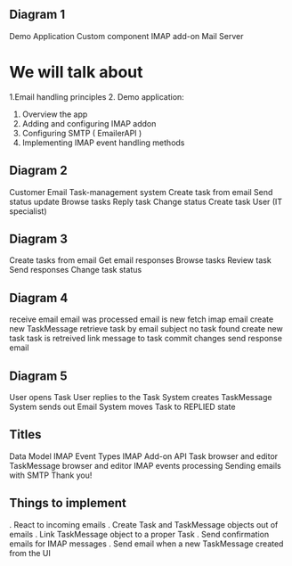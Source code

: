 ## Diagram 1

Demo Application
Custom component
IMAP add-on
Mail Server

# We will talk about

1.Email handling principles
2. Demo application:
  1. Overview the app
  2. Adding and configuring IMAP addon
  3. Configuring SMTP ( EmailerAPI )
  4. Implementing IMAP event handling methods

## Diagram 2

Customer
Email
Task-management system
Create task from email
Send status update
Browse tasks
Reply task
Change status
Create task
User (IT specialist)

## Diagram 3

Create tasks from email
Get email responses
Browse tasks
Review task
Send responses
Change task status

## Diagram 4

receive email
email was processed
email is new
fetch imap email
create new TaskMessage
retrieve task by email subject
no task found
create new task
task is retreived
link message to task
commit changes
send response email

## Diagram 5

User opens Task
User replies to the Task
System creates TaskMessage
System sends out Email
System moves Task to REPLIED state

## Titles

Data Model
IMAP Event Types
IMAP Add-on API
Task browser and editor
TaskMessage browser and editor
IMAP events processing
Sending emails with SMTP
Thank you!

## Things to implement

. React to incoming emails
. Create Task and TaskMessage objects out of emails
. Link TaskMessage object to a proper Task
. Send confirmation emails for IMAP messages
. Send email when a new TaskMessage created from the UI